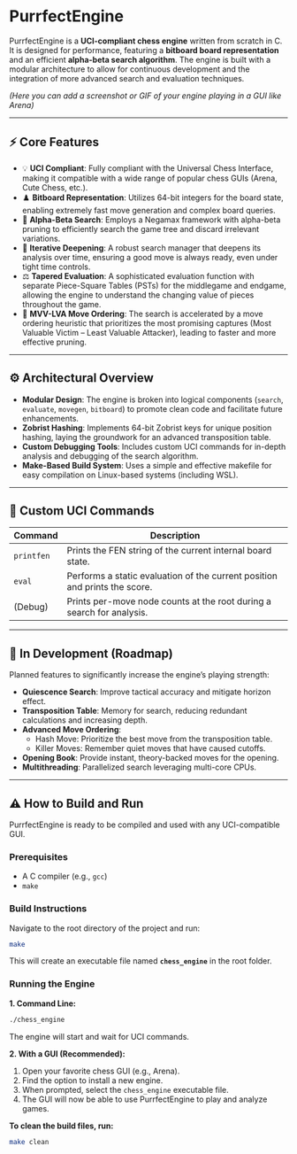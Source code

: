 # PurrfectEngine

PurrfectEngine is a **UCI-compliant chess engine** written from scratch in C. It is designed for performance, featuring a **bitboard board representation** and an efficient **alpha-beta search algorithm**. The engine is built with a modular architecture to allow for continuous development and the integration of more advanced search and evaluation techniques.

*(Here you can add a screenshot or GIF of your engine playing in a GUI like Arena)*

---

## ⚡ Core Features

- 💡 **UCI Compliant**: Fully compliant with the Universal Chess Interface, making it compatible with a wide range of popular chess GUIs (Arena, Cute Chess, etc.).
- ♟️ **Bitboard Representation**: Utilizes 64-bit integers for the board state, enabling extremely fast move generation and complex board queries.
- 🧠 **Alpha-Beta Search**: Employs a Negamax framework with alpha-beta pruning to efficiently search the game tree and discard irrelevant variations.
- 🔄 **Iterative Deepening**: A robust search manager that deepens its analysis over time, ensuring a good move is always ready, even under tight time controls.
- ⚖️ **Tapered Evaluation**: A sophisticated evaluation function with separate Piece-Square Tables (PSTs) for the middlegame and endgame, allowing the engine to understand the changing value of pieces throughout the game.
- 🚀 **MVV-LVA Move Ordering**: The search is accelerated by a move ordering heuristic that prioritizes the most promising captures (Most Valuable Victim – Least Valuable Attacker), leading to faster and more effective pruning.

---

## ⚙️ Architectural Overview

- **Modular Design**: The engine is broken into logical components (`search`, `evaluate`, `movegen`, `bitboard`) to promote clean code and facilitate future enhancements.  
- **Zobrist Hashing**: Implements 64-bit Zobrist keys for unique position hashing, laying the groundwork for an advanced transposition table.  
- **Custom Debugging Tools**: Includes custom UCI commands for in-depth analysis and debugging of the search algorithm.  
- **Make-Based Build System**: Uses a simple and effective makefile for easy compilation on Linux-based systems (including WSL).  

---

## 🧩 Custom UCI Commands

| Command     | Description                                                                 |
|-------------|-----------------------------------------------------------------------------|
| `printfen`  | Prints the FEN string of the current internal board state.                  |
| `eval`      | Performs a static evaluation of the current position and prints the score.  |
| (Debug)     | Prints per-move node counts at the root during a search for analysis.       |

---

## 🧪 In Development (Roadmap)

Planned features to significantly increase the engine’s playing strength:

- **Quiescence Search**: Improve tactical accuracy and mitigate horizon effect.  
- **Transposition Table**: Memory for search, reducing redundant calculations and increasing depth.  
- **Advanced Move Ordering**:  
  - Hash Move: Prioritize the best move from the transposition table.  
  - Killer Moves: Remember quiet moves that have caused cutoffs.  
- **Opening Book**: Provide instant, theory-backed moves for the opening.  
- **Multithreading**: Parallelized search leveraging multi-core CPUs.  

---

## ⚠️ How to Build and Run

PurrfectEngine is ready to be compiled and used with any UCI-compatible GUI.

### Prerequisites
- A C compiler (e.g., `gcc`)  
- `make`  

### Build Instructions
Navigate to the root directory of the project and run:

```bash
make
```

This will create an executable file named **`chess_engine`** in the root folder.

### Running the Engine

**1. Command Line:**
```bash
./chess_engine
```
The engine will start and wait for UCI commands.

**2. With a GUI (Recommended):**
1. Open your favorite chess GUI (e.g., Arena).  
2. Find the option to install a new engine.  
3. When prompted, select the `chess_engine` executable file.  
4. The GUI will now be able to use PurrfectEngine to play and analyze games.  

**To clean the build files, run:**
```bash
make clean
```
